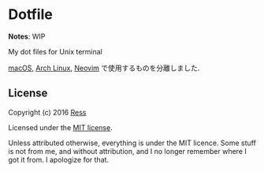 Dotfile
===
**Notes**: WIP

My dot files for Unix terminal

[macOS](https://github.com/ress997/dotfiles-mac), [Arch Linux](https://github.com/ress997/dotfiles-linux), [Neovim](https://github.com/ress997/dotfiles-neovim) で使用するものを分離しました.

## License
Copyright (c) 2016 [Ress](https://ress.mit-license.org/2016)

Licensed under the [MIT license](LICENSE).

Unless attributed otherwise, everything is under the MIT licence. 
Some stuff is not from me, and without attribution, and I no longer remember where I got it from. 
I apologize for that.

<!-- :vim:foldmethod=expr: -->
